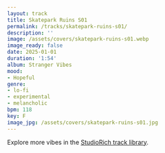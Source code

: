 ```yaml
---
layout: track
title: Skatepark Ruins S01
permalink: /tracks/skatepark-ruins-s01/
description: ''
image: /assets/covers/skatepark-ruins-s01.webp
image_ready: false
date: 2025-01-01
duration: '1:54'
album: Stranger Vibes
mood:
- Hopeful
genre:
- lo-fi
- experimental
- melancholic
bpm: 118
key: F
image_jpg: /assets/covers/skatepark-ruins-s01.jpg
---
```


Explore more vibes in the [StudioRich track library](/tracks/).
